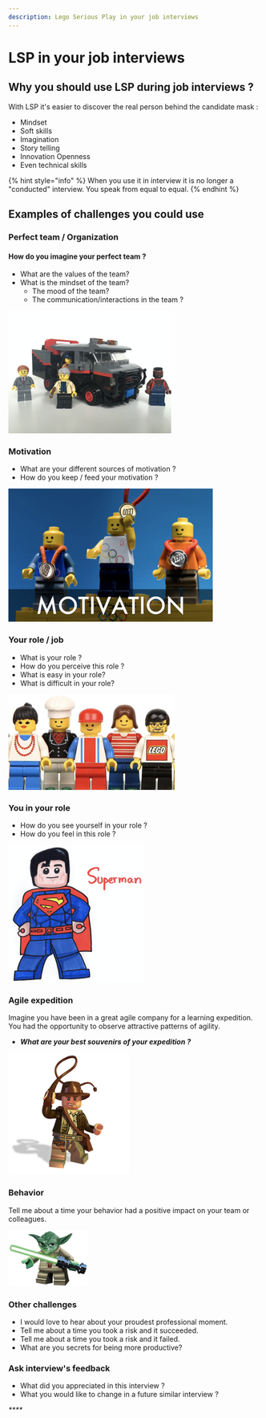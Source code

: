 ```yaml
---
description: Lego Serious Play in your job interviews
---
```


# LSP in your job interviews

## Why you should use LSP during job interviews ?

With LSP it's easier to discover the real person behind the candidate mask :

* Mindset
* Soft skills
* Imagination
* Story telling
* Innovation Openness
* Even technical skills

{% hint style="info" %}
When you use it in interview it is no longer a "conducted" interview. You speak from equal to equal.
{% endhint %}

## Examples of challenges you could use

### Perfect team / Organization

#### How do you imagine your perfect team ?

* What are the values of the team?
* What is the mindset of the team?
  * The mood of the team? 
  * The communication/interactions in the team ?

![](../../.gitbook/assets/image%20%28143%29.png)

### Motivation

* What are your different sources of motivation ? 
* How do you keep / feed your motivation ?

![](../../.gitbook/assets/image%20%28132%29.png)

### Your role / job

* What is your role ?
* How do you perceive this role ? 
* What is easy in your role? 
* What is difficult in your role?

![](../../.gitbook/assets/image%20%28142%29.png)

### You in your role

* How do you see yourself in your role ?
* How do you feel in this role ?

![](../../.gitbook/assets/image%20%28123%29.png)

### Agile expedition

Imagine you have been in a great agile company for a learning expedition. You had the opportunity to observe attractive patterns of agility.

* _**What are your best souvenirs of your expedition ?**_

![](../../.gitbook/assets/image%20%28146%29.png)

### Behavior

Tell me about a time your behavior had a positive impact on your team or colleagues.

![](../../.gitbook/assets/image%20%28121%29.png)

### Other challenges

* I would love to hear about your proudest professional moment. 
* Tell me about a time you took a risk and it succeeded. 
* Tell me about a time you took a risk and it failed.
* What are you secrets for being more productive?

### Ask interview's feedback

* What did you appreciated in this interview ?
* What you would like to change in a future similar interview ?

_\*\*\*\*_




